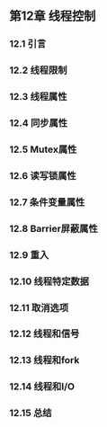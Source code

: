 ## 第12章 线程控制

### 12.1 引言

### 12.2 线程限制

### 12.3 线程属性

### 12.4 同步属性

### 12.5 Mutex属性

### 12.6 读写锁属性

### 12.7 条件变量属性

### 12.8 Barrier屏蔽属性

### 12.9 重入

### 12.10 线程特定数据

### 12.11 取消选项

### 12.12 线程和信号

### 12.13 线程和fork

### 12.14 线程和I/O

### 12.15 总结
